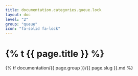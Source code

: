```yaml
---
title: documentation.categories.queue.lock
layout: doc
level: "2"
group: "queue"
icon: "fa-solid fa-lock"
---
```


# {% t {{ page.title }} %}

{% tf documentation/{{ page.group }}/{{ page.slug }}.md %}
